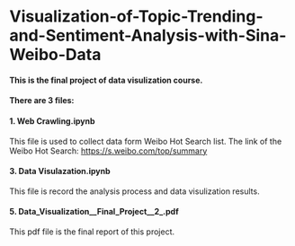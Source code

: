 # Visualization-of-Topic-Trending-and-Sentiment-Analysis-with-Sina-Weibo-Data
#### This is the final project of data visulization course.

#### There are 3 files:
#### 1. Web Crawling.ipynb
This file is used to collect data form Weibo Hot Search list. The link of the Weibo Hot Search: https://s.weibo.com/top/summary
#### 3. Data Visulazation.ipynb
This file is record the analysis process and data visulization results.
#### 5. Data_Visualization__Final_Project__2_.pdf
This pdf file is the final report of this project.
